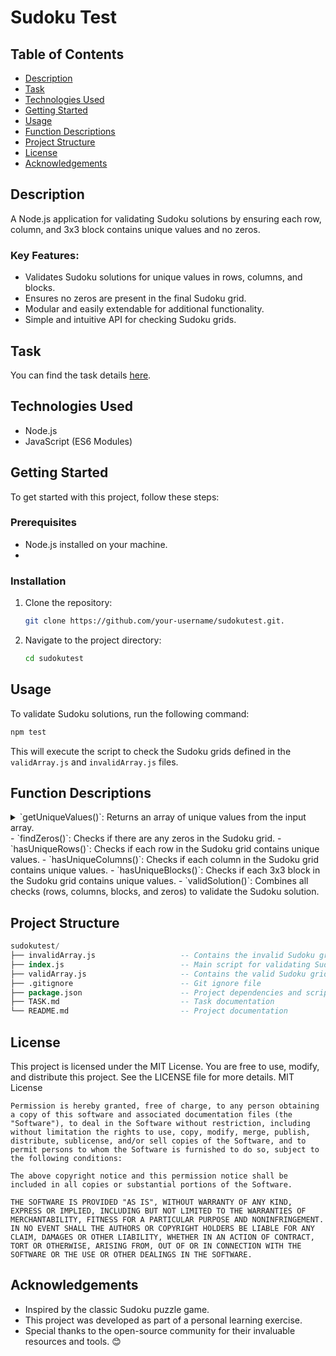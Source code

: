 # Sudoku Test

## Table of Contents
- [Description](#description)
- [Task](#task)
- [Technologies Used](#technologies-used)
- [Getting Started](#getting-started)
- [Usage](#usage)
- [Function Descriptions](#function_descriptions)
- [Project Structure](#project-structure)
- [License](#license)
- [Acknowledgements](#acknowledgements)

## Description
A Node.js application for validating Sudoku solutions by ensuring each row, column, and 3x3 block contains unique values and no zeros.

### Key Features:
- Validates Sudoku solutions for unique values in rows, columns, and blocks.
- Ensures no zeros are present in the final Sudoku grid.
- Modular and easily extendable for additional functionality.
- Simple and intuitive API for checking Sudoku grids.

## Task
You can find the task details [here](https://github.com/gadiim/SudokuTest/blob/main/TASK.md).

## Technologies Used
- Node.js
- JavaScript (ES6 Modules)

## Getting Started
To get started with this project, follow these steps:

### Prerequisites 
- Node.js installed on your machine.
- 
### Installation 
1. Clone the repository:
   ```bash
   git clone https://github.com/your-username/sudokutest.git.
   ```
2. Navigate to the project directory:
   ```bash
   cd sudokutest
   ```

## Usage
To validate Sudoku solutions, run the following command:
   ```bash
   npm test
   ```
This will execute the script to check the Sudoku grids defined in the `validArray.js` and `invalidArray.js` files.

## Function Descriptions
<details><summary> `getUniqueValues()`:         Returns an array of unique values from the input array.</summary>

```javascript
   function getUniqueValues(arr) {
       return [...new Set(arr)];
   }
```
</details>
- `findZeros()`: Checks if there are any zeros in the Sudoku grid.
- `hasUniqueRows()`: Checks if each row in the Sudoku grid contains unique values.
- `hasUniqueColumns()`: Checks if each column in the Sudoku grid contains unique values.
- `hasUniqueBlocks()`: Checks if each 3x3 block in the Sudoku grid contains unique values.
- `validSolution()`: Combines all checks (rows, columns, blocks, and zeros) to validate the Sudoku solution.



## Project Structure

```sql
sudokutest/
├── invalidArray.js                   -- Contains the invalid Sudoku grid for testing
├── index.js                          -- Main script for validating Sudoku solutions
├── validArray.js                     -- Contains the valid Sudoku grid for testing
├── .gitignore                        -- Git ignore file
├── package.json                      -- Project dependencies and scripts
├── TASK.md                           -- Task documentation
└── README.md                         -- Project documentation
```

## License

This project is licensed under the MIT License. You are free to use, modify, and distribute this project. See the LICENSE file for more details.
MIT License
```plaintext
Permission is hereby granted, free of charge, to any person obtaining a copy of this software and associated documentation files (the "Software"), to deal in the Software without restriction, including without limitation the rights to use, copy, modify, merge, publish, distribute, sublicense, and/or sell copies of the Software, and to permit persons to whom the Software is furnished to do so, subject to the following conditions:

The above copyright notice and this permission notice shall be included in all copies or substantial portions of the Software.

THE SOFTWARE IS PROVIDED "AS IS", WITHOUT WARRANTY OF ANY KIND, EXPRESS OR IMPLIED, INCLUDING BUT NOT LIMITED TO THE WARRANTIES OF MERCHANTABILITY, FITNESS FOR A PARTICULAR PURPOSE AND NONINFRINGEMENT. IN NO EVENT SHALL THE AUTHORS OR COPYRIGHT HOLDERS BE LIABLE FOR ANY CLAIM, DAMAGES OR OTHER LIABILITY, WHETHER IN AN ACTION OF CONTRACT, TORT OR OTHERWISE, ARISING FROM, OUT OF OR IN CONNECTION WITH THE SOFTWARE OR THE USE OR OTHER DEALINGS IN THE SOFTWARE.
```

## Acknowledgements

- Inspired by the classic Sudoku puzzle game.
- This project was developed as part of a personal learning exercise.
- Special thanks to the open-source community for their invaluable resources and tools. 😊
